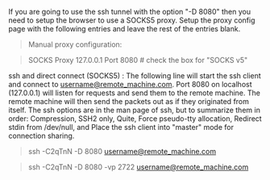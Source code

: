 If you are going to use the ssh tunnel with the option "-D 8080" then you need to setup the browser to use a SOCKS5 proxy. Setup the proxy config page with the following entries and leave the rest of the entries blank.

> Manual proxy configuration:

> SOCKS Proxy  127.0.0.1  Port 8080 # check the box for "SOCKS v5"
  
ssh and direct connect (SOCKS5) : The following line will start the ssh client and connect to username@remote_machine.com. Port 8080 on localhost (127.0.0.1) will listen for requests and send them to the remote machine. The remote machine will then send the packets out as if they originated from itself. The ssh options are in the man page of ssh, but to summarize them in order: Compression, SSH2 only, Quite, Force pseudo-tty allocation, Redirect stdin from /dev/null, and Place the ssh client into "master" mode for connection sharing.

> ssh -C2qTnN -D 8080 username@remote_machine.com

> ssh -C2qTnN -D 8080 -vp 2722 username@remote_machine.com
